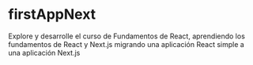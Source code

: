 # firstAppNext
Explore y desarrolle el curso de Fundamentos de React, aprendiendo los fundamentos de React y Next.js migrando una aplicación React simple a una aplicación Next.js

